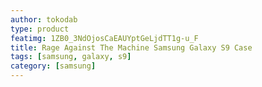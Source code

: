```yaml
---
author: tokodab
type: product
featimg: 1ZB0_3NdOjosCaEAUYptGeLjdTT1g-u_F
title: Rage Against The Machine Samsung Galaxy S9 Case
tags: [samsung, galaxy, s9]
category: [samsung]
---
```


